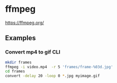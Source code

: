 # ffmpeg

https://ffmpeg.org/

## Examples

### Convert mp4 to gif CLI

```zsh
mkdir frames
ffmpeg -i video.mp4  -r 5 'frames/frame-%03d.jpg'
cd frames
convert -delay 20 -loop 0 *.jpg myimage.gif
```
